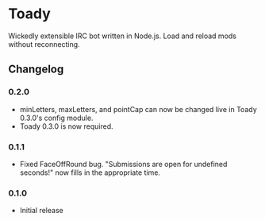 # Toady
Wickedly extensible IRC bot written in Node.js.  Load and reload mods without reconnecting.

## Changelog
### 0.2.0
- minLetters, maxLetters, and pointCap can now be changed live in Toady 0.3.0's config module.
- Toady 0.3.0 is now required.

### 0.1.1
- Fixed FaceOffRound bug. "Submissions are open for undefined seconds!" now fills in the appropriate time.

### 0.1.0
- Initial release

